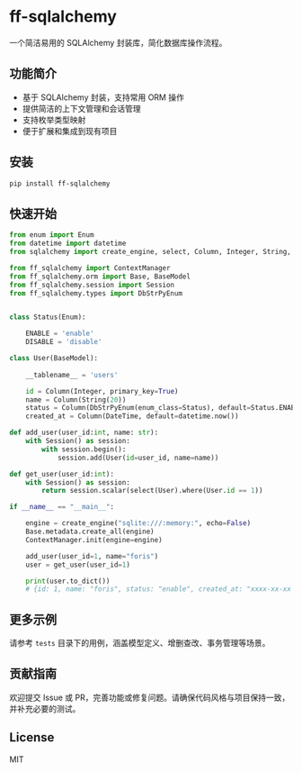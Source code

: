 
# ff-sqlalchemy

一个简洁易用的 SQLAlchemy 封装库，简化数据库操作流程。

## 功能简介

- 基于 SQLAlchemy 封装，支持常用 ORM 操作
- 提供简洁的上下文管理和会话管理
- 支持枚举类型映射
- 便于扩展和集成到现有项目

## 安装

```bash
pip install ff-sqlalchemy
```

## 快速开始

```python
from enum import Enum
from datetime import datetime
from sqlalchemy import create_engine, select, Column, Integer, String, DateTime

from ff_sqlalchemy import ContextManager
from ff_sqlalchemy.orm import Base, BaseModel
from ff_sqlalchemy.session import Session
from ff_sqlalchemy.types import DbStrPyEnum


class Status(Enum):

    ENABLE = 'enable'
    DISABLE = 'disable'

class User(BaseModel):
    
    __tablename__ = 'users'

    id = Column(Integer, primary_key=True)
    name = Column(String(20))
    status = Column(DbStrPyEnum(enum_class=Status), default=Status.ENABLE)
    created_at = Column(DateTime, default=datetime.now())

def add_user(user_id:int, name: str):
    with Session() as session:
        with session.begin():
            session.add(User(id=user_id, name=name))

def get_user(user_id:int):
    with Session() as session:
        return session.scalar(select(User).where(User.id == 1))

if __name__ == "__main__":

    engine = create_engine("sqlite:///:memory:", echo=False)
    Base.metadata.create_all(engine)
    ContextManager.init(engine=engine)

    add_user(user_id=1, name="foris")
    user = get_user(user_id=1)

    print(user.to_dict())
    # {id: 1, name: "foris", status: "enable", created_at: "xxxx-xx-xx xx:xx:xx"}
```

## 更多示例

请参考 `tests` 目录下的用例，涵盖模型定义、增删查改、事务管理等场景。

## 贡献指南

欢迎提交 Issue 或 PR，完善功能或修复问题。请确保代码风格与项目保持一致，并补充必要的测试。

## License

MIT